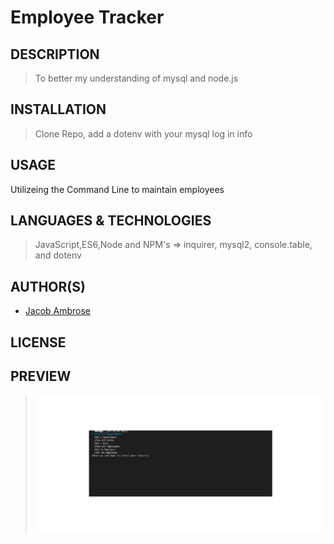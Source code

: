 # Employee Tracker

## DESCRIPTION

> To better my understanding of mysql and node.js

## INSTALLATION

> Clone Repo, add a dotenv with your mysql log in info

## USAGE

Utilizeing the Command Line to maintain employees

## LANGUAGES & TECHNOLOGIES

> JavaScript,ES6,Node and NPM's => inquirer, mysql2, console.table, and dotenv

## AUTHOR(S)

>

- [Jacob Ambrose](https://www.github.com/jambrose0)
  >

## LICENSE

## PREVIEW

> ![Screenshot of Usage](./assets/screencap.png)
